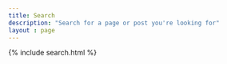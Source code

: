 ```yaml
---
title: Search
description: "Search for a page or post you're looking for"
layout : page
---
```


{% include search.html %}
